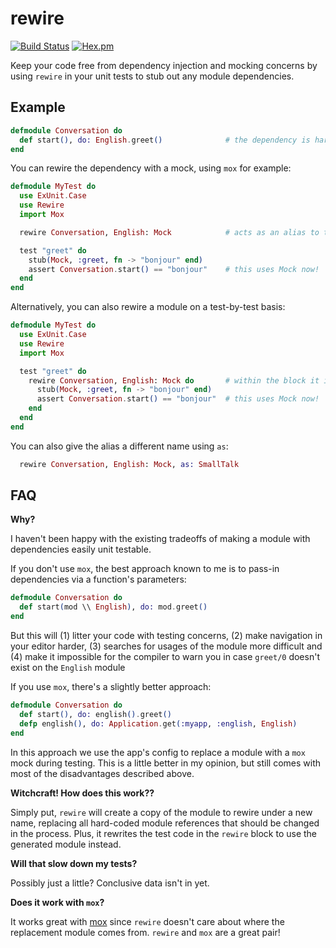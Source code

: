 rewire
===

[![Build Status](https://travis-ci.org/stephanos/rewire.svg?branch=master)](https://travis-ci.org/stephanos/rewire)
[![Hex.pm](https://img.shields.io/hexpm/v/rewire.svg)](https://hex.pm/packages/rewire)

Keep your code free from dependency injection and mocking concerns by using `rewire` in your unit tests to stub out any module dependencies.

## Example

```elixir
defmodule Conversation do
  def start(), do: English.greet()              # the dependency is hard-wired
end
```

You can rewire the dependency with a mock, using `mox` for example:

```elixir
defmodule MyTest do
  use ExUnit.Case
  use Rewire
  import Mox

  rewire Conversation, English: Mock            # acts as an alias to the rewired module

  test "greet" do
    stub(Mock, :greet, fn -> "bonjour" end)
    assert Conversation.start() == "bonjour"    # this uses Mock now!
  end
end
```

Alternatively, you can also rewire a module on a test-by-test basis:

```elixir
defmodule MyTest do
  use ExUnit.Case
  use Rewire
  import Mox

  test "greet" do
    rewire Conversation, English: Mock do       # within the block it is rewired
      stub(Mock, :greet, fn -> "bonjour" end)
      assert Conversation.start() == "bonjour"  # this uses Mock now!
    end
  end
end
```

You can also give the alias a different name using `as`:

```elixir
  rewire Conversation, English: Mock, as: SmallTalk
```

## FAQ

**Why?**

I haven't been happy with the existing tradeoffs of making a module with dependencies easily unit testable.

If you don't use `mox`, the best approach known to me is to pass-in dependencies via a function's parameters:

```elixir
defmodule Conversation do
  def start(mod \\ English), do: mod.greet()
end
```

But this will (1) litter your code with testing concerns, (2) make navigation in your editor harder, (3) searches for usages of the module more difficult and (4) make it impossible for the compiler to warn you in case `greet/0` doesn't exist on the `English` module

If you use `mox`, there's a slightly better approach:

```elixir
defmodule Conversation do
  def start(), do: english().greet()
  defp english(), do: Application.get(:myapp, :english, English)
end
```

In this approach we use the app's config to replace a module with a `mox` mock during testing. This is a little better in my opinion, but still comes with most of the disadvantages described above.

**Witchcraft! How does this work??**

Simply put, `rewire` will create a copy of the module to rewire under a new name, replacing all hard-coded module references that should be changed in the process. Plus, it rewrites the test code in the `rewire` block to use the generated module instead.

**Will that slow down my tests?**

Possibly just a little? Conclusive data isn't in yet.

**Does it work with `mox`?**

It works great with [mox](https://github.com/dashbitco/mox) since `rewire` doesn't care about where the replacement module comes from. `rewire` and `mox` are a great pair!
